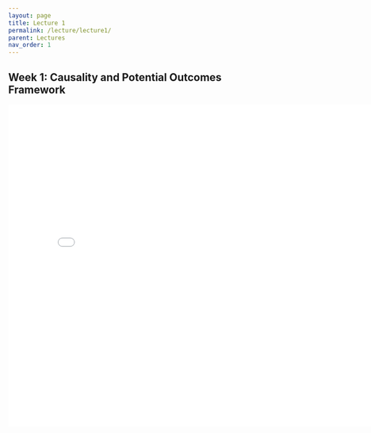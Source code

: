 ```yaml
---
layout: page
title: Lecture 1
permalink: /lecture/lecture1/
parent: Lectures
nav_order: 1
---
```


## Week 1: Causality and Potential Outcomes Framework


<embed src="lecture1.pdf" width="800" height="650" 
 type="application/pdf">
